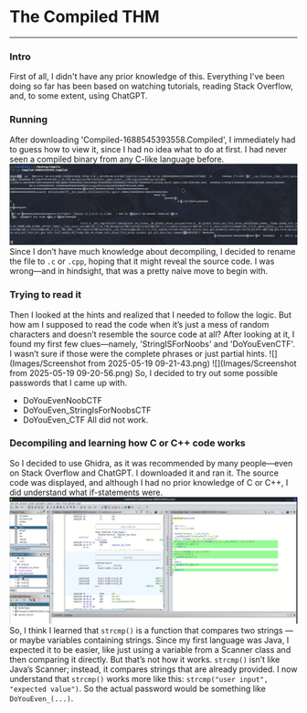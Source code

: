 # The Compiled THM 
---
### Intro
First of all, I didn't have any prior knowledge of this. Everything I've been doing so far has been based on watching tutorials, reading Stack Overflow, and, to some extent, using ChatGPT.
### Running 
After downloading 'Compiled-1688545393558.Compiled', I immediately had to guess how to view it, since I had no idea what to do at first. I had never seen a compiled binary from any C-like language before.
![](Images/mpv-shot0009.jpg)
Since I don’t have much knowledge about decompiling, I decided to rename the file to `.c` or `.cpp`, hoping that it might reveal the source code. I was wrong—and in hindsight, that was a pretty naive move to begin with.
### Trying to read it
Then I looked at the hints and realized that I needed to follow the logic. But how am I supposed to read the code when it’s just a mess of random characters and doesn’t resemble the source code at all?
After looking at it, I found my first few clues—namely, 'StringISForNoobs' and 'DoYouEvenCTF'. I wasn’t sure if those were the complete phrases or just partial hints.
![](Images/Screenshot from 2025-05-19 09-21-43.png)
![](Images/Screenshot from 2025-05-19 09-20-56.png)
So, I decided to try out some possible passwords that I came up with.
- DoYouEvenNoobCTF
- DoYouEven_StringIsForNoobsCTF
- DoYouEven_CTF
All did not work.
### Decompiling and learning how C or C++ code works
So I decided to use Ghidra, as it was recommended by many people—even on Stack Overflow and ChatGPT. I downloaded it and ran it. The source code was displayed, and although I had no prior knowledge of C or C++, I did understand what if-statements were.
![](Images/mpv-shot0010.jpg)
So, I think I learned that `strcmp()` is a function that compares two strings — or maybe variables containing strings. Since my first language was Java, I expected it to be easier, like just using a variable from a Scanner class and then comparing it directly. But that’s not how it works. `strcmp()` isn’t like Java’s Scanner; instead, it compares strings that are already provided. I now understand that `strcmp()` works more like this: `strcmp("user input", "expected value")`. So the actual password would be something like `DoYouEven_(...)`.
